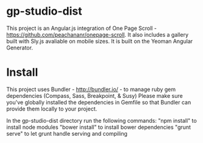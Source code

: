 gp-studio-dist
==============
This project is an Angular.js integration of One Page Scroll - https://github.com/peachananr/onepage-scroll. It also includes a gallery built with Sly.js avaliable on mobile sizes.  It is built on the Yeoman Angular Generator.

Install
==============

This project uses Bundler - http://bundler.io/ - to manage ruby gem dependencies (Compass, Sass, Breakpoint, & Susy)
Please make sure you've globally installed the dependencies in Gemfile so that Bundler can provide them locally to your project. 

In the gp-studio-dist directory run the following commands:
"npm install" to install node modules
"bower install" to install bower dependencies 
"grunt serve" to let grunt handle serving and compiling


